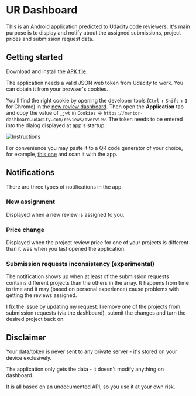 # UR Dashboard

This is an Android application predicted to Udacity code reviewers.
It's main purpose is to display and notify about the assigned submissions, project prices and submission request data.

## Getting started

Download and install the [APK file](https://github.com/paulinaglab/URDashboard/raw/master/URDashboard.apk).

The application needs a valid JSON web token from Udacity to work. 
You can obtain it from your browser's cookies. 

You'll find the right cookie by opening the developer tools (`Ctrl` + `Shift` + `I` for Chrome) in the
[new review dashboard](https://mentor-dashboard.udacity.com/reviews/overview). 
Then open the **Application** tab and copy the value of `_jwt` in 
`Cookies` -> `https://mentor-dashboard.udacity.com/reviews/overview`. 
 The token needs to be entered into the dialog displayed at app's startup.

![Instructions](http://gogreenyellow.com/github/urdashboard/application_api_key_instruction.png)

For convenience you may paste it to a QR code generator of your choice, for example, 
[this one](http://www.gogreenyellow.com/tools/qrcode/qrcode-generator.html) and scan it with the app.


## Notifications

There are three types of notifications in the app.
### New assignment 

Displayed when a new review is assigned to you.

### Price change

Displayed when the project review price for one of your projects is different
than it was when you last opened the application.

### Submission requests inconsistency (experimental)

The notification shows up when at least of the submission requests contains
different projects than the others in the array. It happens from time to time and
it may (based on personal experience) cause problems with getting the reviews assigned.
 
I fix the issue by updating my request: I remove one of the projects from submission requests 
(via the dashboard), submit the changes and turn the desired project back on.

## Disclaimer

Your data/token is never sent to any private server - it's stored on your device exclusively.

The application only gets the data - it doesn't modify anything on dashboard.

It is all based on an undocumented API, so you use it at your own risk.